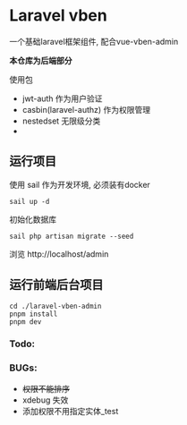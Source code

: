 # Laravel vben

一个基础laravel框架组件, 配合vue-vben-admin

**本仓库为后端部分**

使用包

- jwt-auth 作为用户验证
- casbin(laravel-authz) 作为权限管理
- nestedset 无限级分类
- 

## 运行项目

使用 sail 作为开发环境, 必须装有docker

```shell
sail up -d
```

初始化数据库

```shell
sail php artisan migrate --seed
```

浏览 http://localhost/admin

## 运行前端后台项目

```shell
cd ./laravel-vben-admin
pnpm install
pnpm dev
```

### Todo:

### BUGs:

* ~~权限不能排序~~
* xdebug 失效
* 添加权限不用指定实体_test
